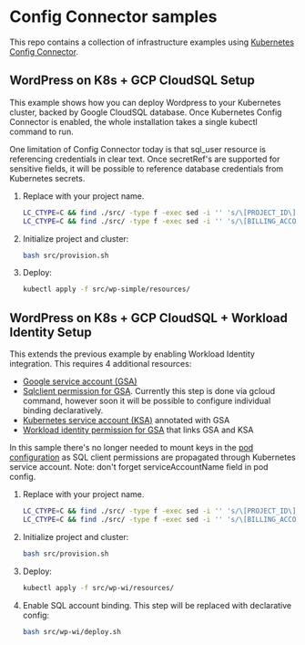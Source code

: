 # Config Connector samples

This repo contains a collection of infrastructure examples using [Kubernetes Config Connector](https://github.com/GoogleCloudPlatform/k8s-config-connector).

## WordPress on K8s + GCP CloudSQL Setup

This example shows how you can deploy Wordpress to your Kubernetes cluster, backed by Google CloudSQL database. Once Kubernetes Config Connector is enabled, the whole installation takes a single kubectl command to run.

One limitation of Config Connector today is that sql_user resource is referencing credentials in clear text. Once secretRef's are supported for sensitive fields, it will be possible to reference database credentials from Kubernetes secrets.

1. Replace with your project name.

    ```bash
    LC_CTYPE=C && find ./src/ -type f -exec sed -i '' 's/\[PROJECT_ID\]/your_project_id/g' {} \;
    LC_CTYPE=C && find ./src/ -type f -exec sed -i '' 's/\[BILLING_ACCOUNT\]/your_billing_account/g' {} \;
    ```

1. Initialize project and cluster:

    ```bash
    bash src/provision.sh

1. Deploy:

    ```bash
    kubectl apply -f src/wp-simple/resources/
    ```

## WordPress on K8s + GCP CloudSQL + Workload Identity Setup

This extends the previous example by enabling Workload Identity integration. This requires 4 additional resources:
* [Google service account (GSA)](src/wp-wi/resources/sql-service-account.yaml)
* [Sqlclient permission for GSA](src/wp-wi/deploy.sh). Currently this step is done via gcloud command, however soon it will be possible to configure individual binding declaratively.
* [Kubernetes service account (KSA)](src/wp-wi/resources/k8s-service-account.yaml) annotated with GSA
* [Workload identity permission for GSA](src/wp-wi/resources/wi-policy.yaml) that links GSA and KSA

In this sample there's no longer needed to mount keys in the [pod configuration](src/wp-wi/resources/stateful-set.yaml) as SQL client permissions are propagated through Kubernetes service account. Note: don't forget serviceAccountName field in pod config.

1. Replace with your project name.

    ```bash
    LC_CTYPE=C && find ./src/ -type f -exec sed -i '' 's/\[PROJECT_ID\]/your_project_id/g' {} \;
    LC_CTYPE=C && find ./src/ -type f -exec sed -i '' 's/\[BILLING_ACCOUNT\]/your_billing_account/g' {} \;
    ```

1. Initialize project and cluster:

    ```bash
    bash src/provision.sh
    ```

1. Deploy:

    ```bash
    kubectl apply -f src/wp-wi/resources/
    ```

1. Enable SQL account binding. This step will be replaced with declarative config:

    ```bash
    bash src/wp-wi/deploy.sh
    ```
